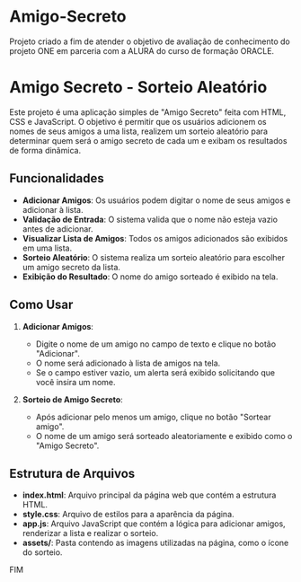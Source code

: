 # Amigo-Secreto
Projeto criado a fim de atender o objetivo de avaliação de conhecimento do projeto ONE em parceria com a ALURA do curso de formação ORACLE.
# Amigo Secreto - Sorteio Aleatório

Este projeto é uma aplicação simples de "Amigo Secreto" feita com HTML, CSS e JavaScript. O objetivo é permitir que os usuários adicionem os nomes de seus amigos a uma lista, realizem um sorteio aleatório para determinar quem será o amigo secreto de cada um e exibam os resultados de forma dinâmica.

## Funcionalidades

- **Adicionar Amigos**: Os usuários podem digitar o nome de seus amigos e adicionar à lista.
- **Validação de Entrada**: O sistema valida que o nome não esteja vazio antes de adicionar.
- **Visualizar Lista de Amigos**: Todos os amigos adicionados são exibidos em uma lista.
- **Sorteio Aleatório**: O sistema realiza um sorteio aleatório para escolher um amigo secreto da lista.
- **Exibição do Resultado**: O nome do amigo sorteado é exibido na tela.

## Como Usar

1. **Adicionar Amigos**:
   - Digite o nome de um amigo no campo de texto e clique no botão "Adicionar".
   - O nome será adicionado à lista de amigos na tela.
   - Se o campo estiver vazio, um alerta será exibido solicitando que você insira um nome.

2. **Sorteio de Amigo Secreto**:
   - Após adicionar pelo menos um amigo, clique no botão "Sortear amigo".
   - O nome de um amigo será sorteado aleatoriamente e exibido como o "Amigo Secreto".

## Estrutura de Arquivos

- **index.html**: Arquivo principal da página web que contém a estrutura HTML.
- **style.css**: Arquivo de estilos para a aparência da página.
- **app.js**: Arquivo JavaScript que contém a lógica para adicionar amigos, renderizar a lista e realizar o sorteio.
- **assets/**: Pasta contendo as imagens utilizadas na página, como o ícone do sorteio.

FIM
